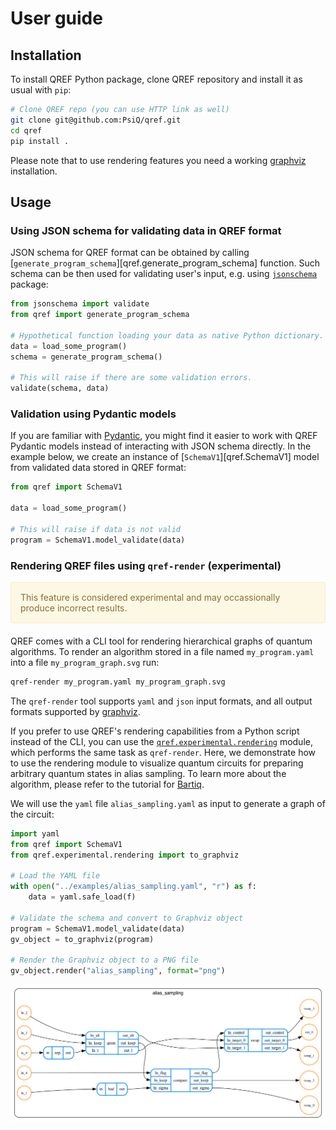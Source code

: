 # User guide

## Installation

To install QREF Python package, clone QREF repository and install it as usual with `pip`:

```bash
# Clone QREF repo (you can use HTTP link as well)
git clone git@github.com:PsiQ/qref.git
cd qref
pip install .
```

Please note that to use rendering features you need a working [graphviz](https://graphviz.org)
installation.

## Usage


### Using JSON schema for validating data in QREF format

JSON schema for QREF format can be obtained by calling
[`generate_program_schema`][qref.generate_program_schema] function.
Such schema can be then used for validating user's input, e.g. using
[`jsonschema`](https://pypi.org/project/jsonschema/) package:

```python
from jsonschema import validate
from qref import generate_program_schema

# Hypothetical function loading your data as native Python dictionary.
data = load_some_program()
schema = generate_program_schema()

# This will raise if there are some validation errors.
validate(schema, data)
```

### Validation using Pydantic models

If you are familiar with [Pydantic](https://docs.pydantic.dev/latest/), you might find
it easier to work with QREF Pydantic models instead of interacting with JSON schema directly.
In the example below, we create an instance of [`SchemaV1`][qref.SchemaV1] model from validated data stored in QREF format:

```python
from qref import SchemaV1

data = load_some_program()

# This will raise if data is not valid
program = SchemaV1.model_validate(data)
```


### Rendering QREF files using `qref-render` (experimental)

<div style="padding: 15px; border: 1px solid transparent; border-color: transparent; margin-bottom: 20px; border-radius: 4px; color: #8a6d3b;; background-color: #fcf8e3; border-color: #faebcc;">
 This feature is considered experimental and may occassionally produce
 incorrect results.
</div>

QREF comes with a CLI tool for rendering hierarchical graphs of quantum
algorithms. To render an algorithm stored in a file named `my_program.yaml` into a 
file `my_program_graph.svg` run:

```bash
qref-render my_program.yaml my_program_graph.svg
```

The `qref-render` tool supports `yaml` and `json` input formats, and all
output formats supported by [graphviz](https://graphviz.org/).

If you prefer to use QREF's rendering capabilities from a Python script instead of the CLI, you can use the [`qref.experimental.rendering`](qref.experimental.rendering) module,  which performs the same task as `qref-render`. Here, we demonstrate how to use the rendering module to visualize quantum circuits for preparing arbitrary quantum states in alias sampling. To learn more about the algorithm, please refer to the tutorial for [Bartiq](https://psiq.github.io/bartiq/latest/tutorials/02_alias_sampling_basic/).

We will use the `yaml` file `alias_sampling.yaml` as input to generate a graph of the circuit:

```python
import yaml
from qref import SchemaV1
from qref.experimental.rendering import to_graphviz

# Load the YAML file
with open("../examples/alias_sampling.yaml", "r") as f:
    data = yaml.safe_load(f)

# Validate the schema and convert to Graphviz object
program = SchemaV1.model_validate(data)
gv_object = to_graphviz(program)

# Render the Graphviz object to a PNG file
gv_object.render("alias_sampling", format="png")
```
![alias_sampling|500](../images/as.png)
